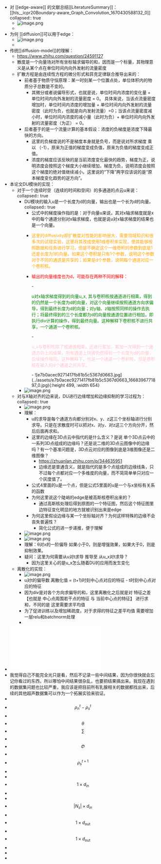 - 对 [[edge-aware]] 的文献总结[[LiteratureSummary]]：[[hls__icpr20Boundary-aware_Graph_Convolution_1670430588132_0]]
  collapsed:: true
	- ![image.png](../assets/image_1667187412418_0.png)
	-
- 为何 [[diffusion]]可以用于edge：
	- ![image.png](../assets/image_1667187817754_0.png)
	-
- 传统[[diffusion-model]]的理解：
	- https://www.zhihu.com/question/24591127
	- 散度是一个向量场对所有坐标轴求偏导的和，因而是一个标量，其物理意义是从某个点在单位时间内向外发射的流量密度
	- 扩散方程是由连续性方程的微分形式和菲克定律联合推导出来的：
		- 前者基于物质守恒原理：某一时刻某一个位置点处，单位体积内的物质分子总数是不变的。
			- 其微分或者说偏导形式，也就是说，单位时间内浓度的变化量 + 单位时间内向外发射的流量密度 = 0。 具体来说，当该点流量密度增加时，单位时间内浓度的增加量 + 单位时间内向外发射的流量密度（此时为负，也就是向内发射流量）=0；当该点流量密度减小时，单位时间内浓度的减小量（此时为负）+ 单位时间内向外发射的流量密度（为正） = 0。
		- 后者基于的是一个流量计算的基本假设：浓度的负梯度是浓度下降最快的方向。
			- 这里的负梯度说的不是梯度本身就是负号，而是说对所求梯度 乘以 （-1），原来为正值的梯度变成负值，原来为负值的梯度变成正值。
			- 浓度的梯度应该反映的是当前浓度变化最快的趋势，梯度为正，说明浓度会按照这个梯度大小继续增加，梯度为负，说明浓度会按照这个梯度的绝对值继续减小。这里说的“下降”两字应该说的是“原本梯度变化趋势的逆方向”。
- 本论文DU模块的实现：
	- 对于一个连续时空（连续的时间和空间）的多通道的点云u来说：
	  collapsed:: true
		- DU模块的输入u是一个长度为d的向量，输出也是一个长为d的向量。
		  collapsed:: true
			- 公式中的梯度操作指的是：对于向量u来说，其对x轴求梯度就是x中的每个通道分别对x轴求梯度，也就是说u对x轴求梯度的结果也是一个向量。
			- <p style="color: orange">这里的diffusivity即扩散度对性能的影响很大，需要领域知识和很多次的试错实验，这里将其改成使用1维卷积来实现，使其能够按照数据和任务进行学习，但是不确定这个一维卷积的参数到底是1还是长度为1的向量。如果这个卷积是只有1个参数，说明这个参数对于不同的通道是共享的；如果是d个参数，说明每个通道对应一个卷积核。</p>
			- <p style="color: red">输出的向量维度也为d，可能存在两种不同的解释：</p>
				- <p style="color: green">u对x轴求梯度得到的向量u_x,  其与卷积核按通道进行相乘，得到的仍然是一个长度为d的向量，对这个向量继续按照通道方向求偏导，得到最终长度为d的向量；对y轴、z轴按照同样的操作去执行；将最终得到的三个长度都为d的向量按通道位置进行相加，即执行div计算的操作，得到最终向量。这种解释下卷积核不进行共享，一个通道一个卷积核。</p>
				- <p style="color: pink">u_x与卷积核除了按通道相乘，还进行累加，累加一次得到一个通道方向上的结果，所有通道上拼接仍然得到一个长度为d的向量，后续操作相同。这种解释下，也是一个通道一个卷积核，但是卷积核在输入的d个通道之间共享。</p>
				- ![e7b0acec9271417fb81b5c5367d0663.jpg](../assets/e7b0acec9271417fb81b5c5367d0663_1668396771897_0.jpg){:height 499, :width 654}
		- ![image.png](../assets/image_1668392280119_0.png)
	- 对与X轴对齐的边来说，DU进行边缘增加和边缘抑制的学习过程为：
	  collapsed:: true
		- ![image.png](../assets/image_1668346833230_0.png)
		- 理解：
			- u的求导是每个通道方向都分别对x、y、z这三个坐标轴进行分别求导。只是在求散度时可以把对x、对y、对z这三个方向分开，然后后面再求和。
			- 这里的边缘在3D点云中指代的是什么含义？是说 单个3D点云中的一系列3D点组成的边缘吗？还是说二维的3D点云图像中的边缘吗？有一个基准问题是，3D点云对应的图像到底是3维图像还是二维图像？
				- https://zhuanlan.zhihu.com/p/344635951
				- 边缘还是普通含义，就是指代的是多个点组成的边缘线条，只不过每个点都对应一个多维度的向量，而不简简单单只对应一个灰度值了。
			- 公式4里面的u是一个点，但是公式5里面的u是一个与x坐标有关系的函数
			- 为何这里说这个陡峭的edge是被高斯核卷积出来的？
				- 通过高斯核处理后得到原图的一个特征图，然后这个特征图里边特征变化明显的地方就被识别出来是edge
			- 为何这里假设边缘与某一个坐标轴对齐？为何这样特殊的边缘不会丧失普遍性？
				- 简化公式的进一步递推，便于理解
		- ![image.png](../assets/image_1668397228992_0.png)
		- ![image.png](../assets/image_1668397244176_0.png)
		- 理解：θ对x的一阶偏导 如果小于0，则是增强效果，如果大于0，则是抑制效果。
		- 疑问：这里为何需要从u对t求导 推导至 从u_x对t求导？
			- 因为这里关心的是u_x怎么随着DU的应用而发生变化
	- 离散化的实现：
		- ![image.png](../assets/image_1668404151019_0.png)
		- u对t的偏导数 离散化值 = (t+1)时刻中心点对应的特征 - t时刻中心点对应的特征
		- 因为div是对各个方向求偏导的和，这里离散化之后就是对 特征之差【也就是 中心点周围若干点的特征 与 当前中心点的特征】 进行求和，不同的是 这里需要求平均值
		- 为了促进训练以及增加稀疏度，对于求得的特征之差平均值 需要增加一层relu和batchnorm处理
		-
- ![2022 [arxiv] Interpretable Edge Enhancement and Suppression Learning for 3D Point Cloud Segmentation.pdf](../assets/2022_[arxiv]_Interpretable_Edge_Enhancement_and_Suppression_Learning_for_3D_Point_Cloud_Segmentation_1670470841280_0.pdf)
- 我觉得自己不能完全光只是看，然后不记录一些中间结果，因为你很快就会忘记你看过的东西，所以哪怕中间结果很杂乱，也要把结果搞出来。我现在遇到的数据集问题也比较严重，我应该是把目前所有乳腺相关的数据都找出来，后续的其他超声数据集可以作为一个拓展实验来验证。
-
- $$\rho^{t}_{n} - \rho^{t}_{s}$$
-
- $$\theta$$
- $$\sum$$
-
- $$\Phi$$
-
- $$\rho^{t + 1}_{s}$$
-
-
- $$1 \times d_{\text{in}}$$
-
-
- $$\left| N_{s} \right| \times d_{in}$$
-
- $$1 \times d_{\text{out}}$$
-
- $$1 \times d_{\text{out}}$$
-
-
-